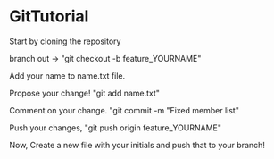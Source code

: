 # GitTutorial
Start by cloning the repository

branch out -> "git checkout -b feature_YOURNAME" 

Add your name to name.txt file.

Propose your change! "git add name.txt" 

Comment on your change. "git commit -m "Fixed member list" 

Push your changes, "git push origin feature_YOURNAME" 

Now, Create a new file with your initials and push that to your branch!


